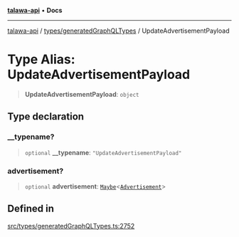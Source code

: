 [**talawa-api**](../../../README.md) • **Docs**

***

[talawa-api](../../../modules.md) / [types/generatedGraphQLTypes](../README.md) / UpdateAdvertisementPayload

# Type Alias: UpdateAdvertisementPayload

> **UpdateAdvertisementPayload**: `object`

## Type declaration

### \_\_typename?

> `optional` **\_\_typename**: `"UpdateAdvertisementPayload"`

### advertisement?

> `optional` **advertisement**: [`Maybe`](Maybe.md)\<[`Advertisement`](Advertisement.md)\>

## Defined in

[src/types/generatedGraphQLTypes.ts:2752](https://github.com/PalisadoesFoundation/talawa-api/blob/6712e9940a5702665afc506fa9f6e9d7e1dc7991/src/types/generatedGraphQLTypes.ts#L2752)
